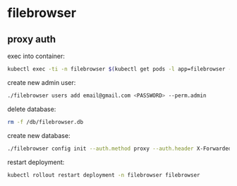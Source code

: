 # filebrowser

## proxy auth

exec into container:

```bash
kubectl exec -ti -n filebrowser $(kubectl get pods -l app=filebrowser -ojsonpath='{..metadata.name}') -- ash
```

create new admin user:

```bash
./filebrowser users add email@gmail.com <PASSWORD> --perm.admin
```

delete database:

```bash
rm -f /db/filebrowser.db
```

create new database:

```bash
./filebrowser config init --auth.method proxy --auth.header X-Forwarded-User -c .filebrowser.json -d /db/filebrowser.db
```

restart deployment:

```bash
kubectl rollout restart deployment -n filebrowser filebrowser
```
